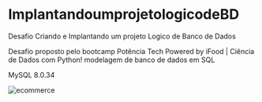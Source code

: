 # ImplantandoumprojetologicodeBD
Desafio Criando e Implantando um projeto Logico de Banco de Dados

Desafio proposto pelo bootcamp Potência Tech Powered by iFood | Ciência de Dados com Python!
modelagem de banco de dados em SQL

MySQL 8.0.34


![ecommerce](https://github.com/tiagoctdo/ImplantandoumprojetologicodeBD/assets/102422491/c0398e14-8489-4d0a-85d2-4615f2e5c639)
